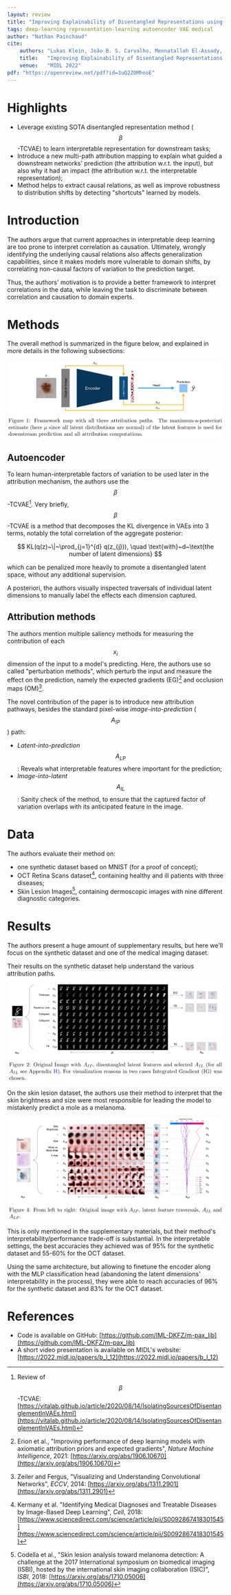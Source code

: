 ```yaml
---
layout: review
title: "Improving Explainability of Disentangled Representations using Multipath-Attribution Mappings"
tags: deep-learning representation-learning autoencoder VAE medical
author: "Nathan Painchaud"
cite:
    authors: "Lukas Klein, João B. S. Carvalho, Mennatallah El-Assady, Paolo Penna, Joachim M. Buhmann, Paul F Jaeger"
    title:   "Improving Explainability of Disentangled Representations using Multipath-Attribution Mappings"
    venue:   "MIDL 2022"
pdf: "https://openreview.net/pdf?id=3uQ2Z0MhnoE"
---
```



# Highlights
- Leverage existing SOTA disentangled representation method ($$\beta$$-TCVAE) to learn interpretable representation for
downstream tasks;
- Introduce a new multi-path attribution mapping to explain what guided a downstream networks' prediction (the
attribution w.r.t. the input), but also why it had an impact (the attribution w.r.t. the interpretable representation);
- Method helps to extract causal relations, as well as improve robustness to distribution shifts by detecting
"shortcuts" learned by models.


# Introduction
The authors argue that current approaches in interpretable deep learning are too prone to interpret correlation as
causation. Ultimately, wrongly identifying the underlying causal relations also affects generalization capabilities,
since it makes models more vulnerable to domain shifts, by correlating non-causal factors of variation to the prediction
target.

Thus, the authors' motivation is to provide a better framework to interpret correlations in the data, while leaving the
task to discriminate between correlation and causation to domain experts.


# Methods

The overall method is summarized in the figure below, and explained in more details in the following subsections:

![](/collections/images/ExplainableDisentangledRepresentations/figure1.jpg)

## Autoencoder
To learn human-interpretable factors of variation to be used later in the attribution mechanism, the authors use the
$$\beta$$-TCVAE[^1]. Very briefly, $$\beta$$-TCVAE is a method that decomposes the KL divergence in VAEs into 3 terms,
notably the total correlation of the aggregate posterior:

$$
KL(q(z)~\|~\prod_{j=1}^{d} q(z_{j})), \quad \text{with}~d~\text{the number of latent dimensions}
$$

which can be penalized more heavily to promote a disentangled latent space, without any additional supervision.

A posteriori, the authors visually inspected traversals of individual latent dimensions to manually label the effects
each dimension captured.

## Attribution methods
The authors mention multiple saliency methods for measuring the contribution of each $$x_i$$ dimension of the input to a
model's predicting. Here, the authors use so called "perturbation methods", which perturb the input and measure the
effect on the prediction, namely the expected gradients (EG)[^2] and occlusion maps (OM)[^3].

The novel contribution of the paper is to introduce new attribution pathways, besides the standard pixel-wise
*image-into-prediction* ($$A_{IP}$$) path:
- *Latent-into-prediction* $$A_{LP}$$: Reveals what interpretable features where important for the prediction;
- *Image-into-latent* $$A_{IL}$$: Sanity check of the method, to ensure that the captured factor of variation overlaps
with its anticipated feature in the image.


# Data
The authors evaluate their method on:
- one synthetic dataset based on MNIST (for a proof of concept);
- OCT Retina Scans dataset[^4], containing healthy and ill patients with three diseases;
- Skin Lesion Images[^5], containing dermoscopic images with nine different diagnostic categories.


# Results
The authors present a huge amount of supplementary results, but here we'll focus on the synthetic dataset and one of the
medical imaging dataset.

Their results on the synthetic dataset help understand the various attribution paths.

![](/collections/images/ExplainableDisentangledRepresentations/figure2.jpg)

On the skin lesion dataset, the authors use their method to interpret that the skin brightness and size were most
responsible for leading the model to mistakenly predict a mole as a melanoma.

![](/collections/images/ExplainableDisentangledRepresentations/figure4.jpg)

This is only mentioned in the supplementary materials, but their method's interpretability/performance trade-off is
substantial. In the interpretable settings, the best accuracies they achieved was of 95% for the synthetic dataset and
55-60% for the OCT dataset.

Using the same architecture, but allowing to finetune the encoder along with the MLP classification head (abandoning the
latent dimensions' interpretability in the process), they were able to reach accuracies of 96% for the synthetic dataset
and 83% for the OCT dataset.


# References
- Code is available on GitHub: [https://github.com/IML-DKFZ/m-pax_lib](https://github.com/IML-DKFZ/m-pax_lib)
- A short video presentation is available on MIDL's website: [https://2022.midl.io/papers/b_l_12](https://2022.midl.io/papers/b_l_12)

[^1]: Review of $$\beta$$-TCVAE: [https://vitalab.github.io/article/2020/08/14/IsolatingSourcesOfDisentanglementInVAEs.html](https://vitalab.github.io/article/2020/08/14/IsolatingSourcesOfDisentanglementInVAEs.html)

[^2]: Erion et al., "Improving performance of deep learning models with axiomatic attribution priors and expected gradients", *Nature Machine Intelligence*, 2021: [https://arxiv.org/abs/1906.10670](https://arxiv.org/abs/1906.10670)

[^3]: Zeiler and Fergus, "Visualizing and Understanding Convolutional Networks", *ECCV*, 2014: [https://arxiv.org/abs/1311.2901](https://arxiv.org/abs/1311.2901)

[^4]: Kermany et al. "Identifying Medical Diagnoses and Treatable Diseases by Image-Based Deep Learning", *Cell*, 2018: [https://www.sciencedirect.com/science/article/pii/S0092867418301545](https://www.sciencedirect.com/science/article/pii/S0092867418301545)

[^5]: Codella et al., "Skin lesion analysis toward melanoma detection: A challenge at the 2017 International symposium on biomedical imaging (ISBI), hosted by the international skin imaging collaboration (ISIC)", *ISBI*, 2018: [https://arxiv.org/abs/1710.05006](https://arxiv.org/abs/1710.05006)